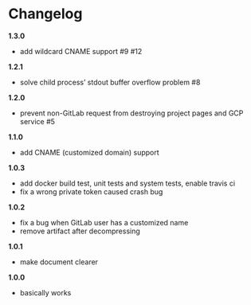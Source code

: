 # Changelog

**1.3.0**
- add wildcard CNAME support #9 #12

**1.2.1**
- solve child process’ stdout buffer overflow problem #8

**1.2.0**
- prevent non-GitLab request from destroying project pages and GCP service #5

**1.1.0**
- add CNAME (customized domain) support

**1.0.3**
- add docker build test, unit tests and system tests, enable travis ci
- fix a wrong private token caused crash bug

**1.0.2**
- fix a bug when GitLab user has a customized name
- remove artifact after decompressing

**1.0.1**
- make document clearer

**1.0.0**
- basically works

